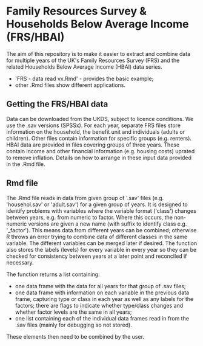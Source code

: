 # Family Resources Survey & Households Below Average Income (FRS/HBAI)
The aim of this repository is to make it easier to extract and combine data for multiple years of the UK's Family Resources Survey (FRS) and the related Households Below Average Income (HBAI) data series.

* 'FRS - data read vx.Rmd' - provides the basic example; 
* other .Rmd files show different applications.

## Getting the FRS/HBAI data
Data can be downloaded from the UKDS, subject to licence conditions. We use the .sav versions (SPSSx). For each year, separate FRS files store information on the household, the benefit unit and individuals (adults or children). Other files contain information for specific groups (e.g. renters). HBAI data are provided in files covering groups of three years. These contain income and other financial information (e.g. housing costs) uprated to remove inflation. Details on how to arrange in these input data provided in the .Rmd file. 

## Rmd file
The .Rmd file reads in data from given group of '.sav' files (e.g. 'househol.sav' or 'adult.sav') for a given group of years. It is designed to identify problems with variables where the variable format ('class') changes between years, e.g. from numeric to factor. Where this occurs, the non-numeric versions are given a new name (with suffix to identify class e.g. '_factor'). This means data from different years can be combined; otherwise R throws an error trying to combine data of different classes in the same variable. The different variables can be merged later if desired. The function also stores the labels (levels) for every variable in every year so they can be checked for consistency between years at a later point and reconciled if necessary. 

The function returns a list containing: 

* one data frame with the data for all years for that group of .sav files; 
* one data frame with information on each variable in the previous data frame, capturing type or class in each year as well as any labels for the factors; there are flags to indicate whether type/class changes and whether factor levels are the same in all years; 
* one list containing each of the individual data frames read in from the .sav files (mainly for debugging so not stored).

These elements then need to be combined by the user. 
